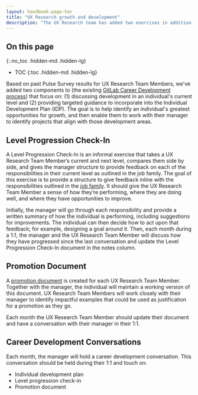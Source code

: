 ```yaml
---
layout: handbook-page-toc
title: "UX Research growth and development"
description: "The UX Research team has added two exercises in addition to GitLab's Career Developement process"
---
```


## On this page
{:.no_toc .hidden-md .hidden-lg}

- TOC
{:toc .hidden-md .hidden-lg}

Based on past Pulse Survey results for UX Research Team Members, we've added two components to (the existing [GitLab Career Development process](/handbook/people-group/learning-and-development/career-development/)) that focus on: (1) discussing development in an individual's current level and (2) providing targeted guidance to incorporate into the Individual Development Plan (IDP). The goal is to help identify an individual's greatest opportunities for growth, and then enable them to work with their manager to identify projects that align with those development areas.

## Level Progression Check-In
A Level Progression Check-In is an informal exercise that takes a UX Research Team Member’s current and next level, compares them side by side, and gives the manager structure to provide feedback on each of the responsibilities in their current level as outlined in the job family. The goal of this exercise is to provide a structure to give feedback inline with the responsibilities outlined in the [job family](/job-families/product/ux-researcher/). It should give the UX Research Team Member a sense of how they’re performing, where they are doing well, and where they have opportunities to improve. 

Initially, the manager will go through each responsibility and provide a written summary of how the individual is performing, including suggestions for improvements. The individual can then decide how to act upon that feedback; for example, designing a goal around it. Then, each month during a 1:1, the manager and the UX Research Team Member will discuss how they have progressed since the last conversation and update the Level Progression Check-In document in the notes column. 

## Promotion Document
A [promotion document](/handbook/people-group/promotions-transfers/#promotion-document) is created for each UX Research Team Member. Together with the manager, the individual will maintain a working version of this document. UX Research Team Members will work closely with their manager to identify impactful examples that could be used as justification for a promotion as they go. 

Each month the UX Research Team Member should update their document and have a conversation with their manager in their 1:1. 

## Career Development Conversations
Each month, the manager will hold a career development conversation. This conversation should be held during their 1:1 and touch on: 
* Individual development plan 
* Level progression check-in
* Promotion document
